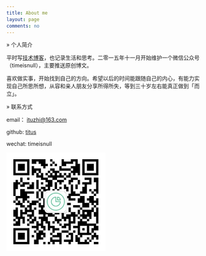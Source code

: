 ```yaml
---
title: About me
layout: page
comments: no
---
```


» 个人简介

平时写[技术博客](http://fuzhii.com)，也记录生活和思考。二零一五年十一月开始维护一个微信公众号（timeisnull），主要推送原创博文。 

喜欢做实事，开始找到自己的方向。希望以后的时间能跟随自己的内心，有能力实现自己所思所想，从容和亲人朋友分享所得所失，等到三十岁左右能真正做到「而立」。

» 联系方式

email： ituzhi@163.com

github: [titus](https://github.com/huangtuzhi)

wechat: timeisnull

![wechat](/assets/images/qrcode_for_mp.jpg)



